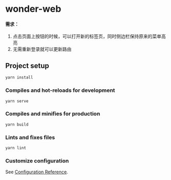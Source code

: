 # wonder-web

#### 需求：
1. 点击页面上按钮的时候，可以打开新的标签页，同时侧边栏保持原来的菜单高亮
2. 无需重新登录就可以更新路由

## Project setup
```
yarn install
```

### Compiles and hot-reloads for development
```
yarn serve
```

### Compiles and minifies for production
```
yarn build
```

### Lints and fixes files
```
yarn lint
```

### Customize configuration
See [Configuration Reference](https://cli.vuejs.org/config/).
